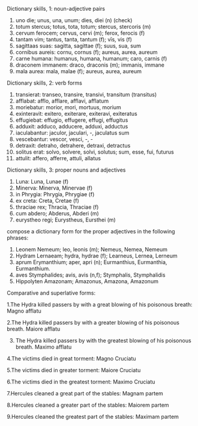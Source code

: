 Dictionary skills, 1: noun-adjective pairs 
1. uno die; unus, una, unum; dies, diei (n) (check)  
2. totum stercus; totus, tota, totum; stercus, stercoris (m) 
3. cervum ferocem; cervus, cervi (m); ferox, ferocis (f) 
4. tantam vim; tantus, tanta, tantum (f); vīs, vis (f)
5. sagittaas suas: sagitta, sagittae (f); suus, sua, sum 
6. cornibus aureis: cornu, cornus (f); aureus, aurea, aureum 
7. carne humana: humanus, humana, humanum; caro, carnis (f)  
8. draconem immanem: draco, draconis (m); immanis, immane 
9. mala aurea: mala, malae (f); aureus, aurea, aureum 

Dictionary skills, 2: verb forms 
1. transierat: transeo, transire, transivi, transitum (transitus)  
2. afflabat: afflo, afflare, afflavi, afflatum 
3. moriebatur: morior, mori, mortuus, morium
4. exinteravit: exitero, exiterare, exiteravi, exiteratus 
5. effugiebat: effugio, effugere, effugi, effugitus 
6. adduxit: adduco, adducere, adduxi, adductus 
7. iaculabantur: jaculor, jaculari, -, jaculatus sum 
8. vescebantur: vescor, vesci, -, -
9. detraxit: detraho, detrahere, detraxi, detractus 
10. solitus erat: solvo, solvere, solvi, solutus; sum, esse, fui, futurus
11. attulit: affero, afferre, attuli, allatus 

Dictionary skills, 3: proper nouns and adjectives 
1. Luna: Luna, Lunae (f) 
2. Minerva: Minerva, Minervae (f)
3. in Phrygia: Phrygia, Phrygiae (f) 
4. ex creta: Creta, Cretae (f) 
5. thraciae rex; Thracia, Thraciae (f)
6. cum abdero; Abderus, Abderi (m) 
7. eurystheo regi; Eurystheus, Eursthei (m)

compose a dictionary form for the proper adjectives in the following phrases: 
1. Leonem Nemeum; leo, leonis (m); Nemeus, Nemea, Nemeum  
2. Hydram Lernaeam; hydra, hydrae (f); Learneus, Lernea, Lerneum 
3. aprum Erymanthium; aper, apri (n); Eurmanthius, Eurmanthia, Eurmanthium.
4. aves Stymphalides; avis, avis (n,f); Stymphalis, Stymphalidis
5. Hippolyten Amazonam; Amazonus, Amazona, Amazonum 

Comparative and superlative forms: 

1.The Hydra killed passers by with a great blowing of his poisonous breath: Magno afflatu 

2.The Hydra killed passers by with a greater blowing of his poisonous breath. Maiore afflatu

3. The Hydra killed passers by with the greatest blowing of his poisonous breath. Maximo afflatu 

4.The victims died in great torment: Magno Cruciatu 

5.The victims died in greater torment: Maiore Cruciatu 

6.The victims died in the greatest torment: Maximo Cruciatu

7.Hercules cleaned a great part of the stables: Magnam partem 

8.Hercules cleaned a greater part of the stables: Maiorem partem 

9.Hercules cleaned the greatest part of the stables: Maximam partem 
